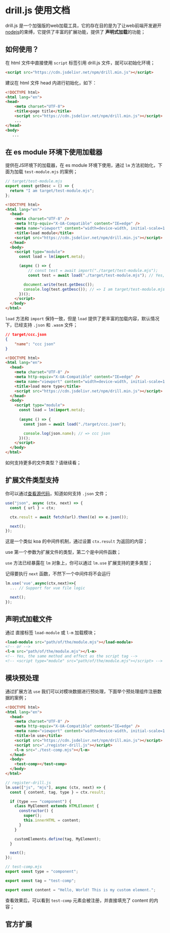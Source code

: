 # drill.js 使用文档

drill.js 是一个加强版的web加载工具，它的存在目的是为了让web前端开发避开[nodejs](https://nodejs.org/)的束缚，它提供了丰富的扩展功能，提供了 **声明式加载**的功能；

## 如何使用？

在 html 文件中直接使用 `script` 标签引用 drill.js 文件，就可以初始化环境；

```html
<script src="https://cdn.jsdelivr.net/npm/drill.min.js"></script>
```

建议在 html 文件 head 内进行初始化，如下：

```html
<!DOCTYPE html>
<html lang="en">
<head>
    <meta charset="UTF-8">
    <title>page title</title>
    <script src="https://cdn.jsdelivr.net/npm/drill.min.js"></script>  // ⬅️ 
    ...
</head>
<body>
   ...
```

## 在 es module 环境下使用加载器

提供在JS环境下的加载器，在 es module 环境下使用，通过 `lm` 方法初始化，下面为加载 `test-module.mjs` 的案例；

```javascript
// target/test-module.mjs
export const getDesc = () => {
  return "I am target/test-module.mjs";
};
```

```html
<!DOCTYPE html>
<html lang="en">
  <head>
    <meta charset="UTF-8" />
    <meta http-equiv="X-UA-Compatible" content="IE=edge" />
    <meta name="viewport" content="width=device-width, initial-scale=1.0" />
    <title>load module</title>
    <script src="https://cdn.jsdelivr.net/npm/drill.min.js"></script>
  </head>
  <body>
    <script type="module">
      const load = lm(import.meta);

      (async () => {
          // const test = await import("./target/test-module.mjs");
          const test = await load("./target/test-module.mjs"); // Yes, it's the same as asynchronous import

        document.write(test.getDesc());
        console.log(test.getDesc()); // => I am target/test-module.mjs
      })();
    </script>
  </body>
</html>
```

`load` 方法和 `import` 保持一致，但是 `load` 提供了更丰富的加载内容，默认情况下，已经支持 `.json` 和 `.wasm` 文件；

```json
// target/ccc.json
{
    "name": "ccc json"
}
```

```html
<!DOCTYPE html>
<html lang="en">
  <head>
    <meta charset="UTF-8" />
    <meta http-equiv="X-UA-Compatible" content="IE=edge" />
    <meta name="viewport" content="width=device-width, initial-scale=1.0" />
    <title>load more type</title>
    <script src="https://cdn.jsdelivr.net/npm/drill.min.js"></script>
  </head>
  <body>
    <script type="module">
      const load = lm(import.meta);
      
      (async () => {
        const json = await load("./target/ccc.json");

        console.log(json.name); // => ccc json
      })();
    </script>
  </body>
</html>
```

如何支持更多的文件类型？请继续看；

## 扩展文件类型支持

你可以通过[查看源代码](https://github.com/kirakiray/drill.js/blob/main/src/use.mjs)，知道如何支持 `.json` 文件；

```javascript
use("json", async (ctx, next) => {
  const { url } = ctx;

  ctx.result = await fetch(url).then((e) => e.json());

  next();
});
```

这是一个类似 koa 的中间件机制，通过设置 `ctx.result` 为返回的内容；

use 第一个参数为扩展文件的类型，第二个是中间件函数；

`use` 方法已经暴露在 `lm` 对象上，你可以通过 `lm.use` 扩展支持的更多类型；

记得要执行 `next` 函数，不然下一个中间件将不会运行

```javascript
lm.use('vue',async(ctx,next)=>{
  ... // Support for vue file logic

  next();
});
```

## 声明式加载文件

通过 直接标签 `load-module` 或 `l-m` 加载模块；

```html
<load-module src="path/of/the/module.mjs"></load-module>
<!-- or -->
<l-m src="path/of/the/module.mjs"></l-m>
<!-- Yes, the same method and effect as the script tag -->
<!-- <script type="module" src="path/of/the/module.mjs"></script> -->
```

## 模块预处理

通过扩展方法 `use` 我们可以对模块数据进行预处理，下面举个预处理组件注册数据的案例；

```html
<!DOCTYPE html>
<html lang="en">
  <head>
    <meta charset="UTF-8" />
    <meta http-equiv="X-UA-Compatible" content="IE=edge" />
    <meta name="viewport" content="width=device-width, initial-scale=1.0" />
    <title>lm use</title>
    <script src="https://cdn.jsdelivr.net/npm/drill.min.js"></script>
    <script src="./register-drill.js"></script>
    <l-m src="./test-comp.mjs"></l-m>
  </head>
  <body>
    <test-comp></test-comp>
  </body>
</html>
```

```javascript
// register-drill.js
lm.use(["js", "mjs"], async (ctx, next) => {
  const { content, tag, type } = ctx.result;

  if (type === "component") {
    class MyElement extends HTMLElement {
      constructor() {
        super();
        this.innerHTML = content;
      }
    }

    customElements.define(tag, MyElement);
  }

  next();
});
```

```javascript
// test-comp.mjs
export const type = "component";

export const tag = "test-comp";

export const content = "Hello, World! This is my custom element.";
```

查看效果后，可以看到 `test-comp` 元素会被注册，并直接填充了 content 的内容；

## 官方扩展

